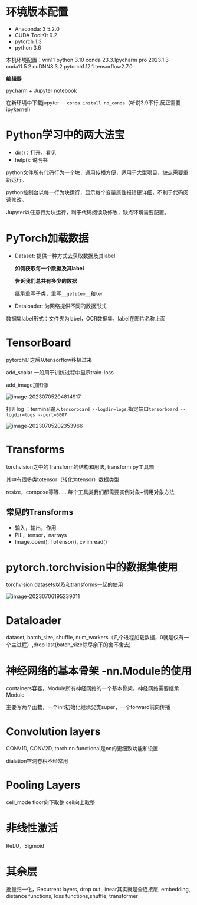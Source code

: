 # 环境版本配置

- Anaconda: 3 5.2.0
- CUDA ToolKit 9.2
- pytorch 1.3
- python 3.6

本机环境配置：win11 python 3.10 conda 23.3.1pycharm pro 2023.1.3 cuda11.5.2 cuDNN8.3.2 pytorch1.12.1 tensorflow2.7.0

**编辑器**

pycharm + Jupyter notebook

在新环境中下载jupyter -- `conda install nb_conda`（听说3.9不行,反正需要ipykernel)

# Python学习中的两大法宝

- dir()：打开，看见
- help(): 说明书

python文件所有代码行为一个块，通用传播方便，适用于大型项目，缺点需要重新运行。

python控制台以每一行为块运行，显示每个变量属性报错更详细，不利于代码阅读修改。

Jupyter以任意行为块运行，利于代码阅读及修改，缺点环境需要配置。

# PyTorch加载数据

- Dataset: 提供一种方式去获取数据及其label

  **如何获取每一个数据及其label**

  **告诉我们总共有多少的数据**

  继承重写子类，重写`__getitem__`和`len`

- Dataloader: 为网络提供不同的数据形式

数据集label形式：文件夹为label，OCR数据集，label在图片名称上面

# TensorBoard

pytorch1.1之后从tensorflow移植过来

add_scalar 一般用于训练过程中显示train-loss

add_image加图像

![image-20230705204814917](C:/Users/FENG/AppData/Roaming/Typora/typora-user-images/image-20230705204814917.png)

打开log ：terminal输入`tensorboard --logdir=logs`,指定端口`tensorboard --logdir=logs --port=6007`

![image-20230705202353966](C:/Users/FENG/AppData/Roaming/Typora/typora-user-images/image-20230705202353966.png)

# Transforms

torchvision之中的Transform的结构和用法, transform.py工具箱

其中有很多类totensor（转化为tensor）数据类型

resize，compose等等......每个工具类我们都需要实例对象+调用对象方法

## 常见的Transforms

- 输入，输出，作用
- PIL，tensor，narrays
- Image.open(), ToTensor(), cv.imread()

# pytorch.torchvision中的数据集使用

torchvision.datasets以及和transforms一起的使用

![image-20230706195239011](C:/Users/FENG/AppData/Roaming/Typora/typora-user-images/image-20230706195239011.png)

# Dataloader

dataset, batch_size, shuffle, num_workers（几个进程加载数据，0就是仅有一个主进程）,drop last(batch_size除尽余下的舍不舍去)

# 神经网络的基本骨架 -nn.Module的使用

containers容器，Module所有神经网络的一个基本骨架，神经网络需要继承Module

主要写两个函数，一个init初始化继承父类super，一个forward前向传播

# Convolution layers

CONV1D, CONV2D, torch.nn.functional是nn的更细致功能和设置

dialation空洞卷积不经常用

# Pooling Layers

cell_mode floor向下取整 ceil向上取整

# 非线性激活

ReLU，Sigmoid

# 其余层

批量归一化，Recurrent layers, drop out, linear其实就是全连接层, embedding, distance functions, loss functions,shuffle, transformer